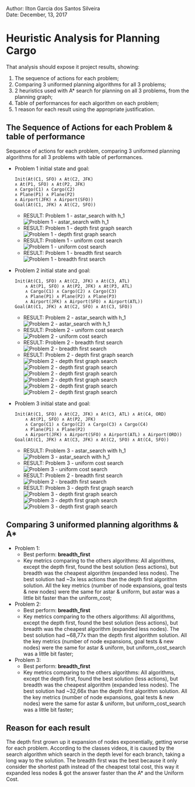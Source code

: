 Author: Ilton Garcia dos Santos Silveira
<br>
Date: December, 13, 2017        


# Heuristic Analysis for Planning Cargo

That analysis should expose it project results, showing:
1. The sequence of actions for each problem;
1. Comparing 3 uniformed planning algorithms for all 3 problems;
1. 2 heuristics used with A* search for planning on all 3 problems, from the planning graph;
1. Table of performances for each algorithm on each problem;
1. 1 reason for each result using the appropriate justification.



## The Sequence of Actions for each Problem & table of performance
Sequence of actions for each problem, comparing 3 uniformed planning algorithms for all 3 problems
with table of performances.

- Problem 1 initial state and goal:
    ```
    Init(At(C1, SFO) ∧ At(C2, JFK)
    ∧ At(P1, SFO) ∧ At(P2, JFK)
    ∧ Cargo(C1) ∧ Cargo(C2)
    ∧ Plane(P1) ∧ Plane(P2)
    ∧ Airport(JFK) ∧ Airport(SFO))
    Goal(At(C1, JFK) ∧ At(C2, SFO))
    ```
    - RESULT: Problem 1 - astar_search with h_1
    ![Problem 1 - astar_search with h_1](images/results/Problem1-astar_search-h_1.png)
    - RESULT: Problem 1 - depth first graph search
    ![Problem 1 - depth first graph search](images/results/Problem1-depth_first_graph_search.png)
    - RESULT: Problem 1 - uniform cost search
    ![Problem 1 - uniform cost search](images/results/Problem1-uniform_cost_search.png)
    - RESULT: Problem 1 - breadth first search
    ![Problem 1 - breadth first search](images/results/Problem1-breadth_first_search.png)          


- Problem 2 initial state and goal:
    ```
    Init(At(C1, SFO) ∧ At(C2, JFK) ∧ At(C3, ATL)
        ∧ At(P1, SFO) ∧ At(P2, JFK) ∧ At(P3, ATL) 
        ∧ Cargo(C1) ∧ Cargo(C2) ∧ Cargo(C3)
        ∧ Plane(P1) ∧ Plane(P2) ∧ Plane(P3)
        ∧ Airport(JFK) ∧ Airport(SFO) ∧ Airport(ATL))
    Goal(At(C1, JFK) ∧ At(C2, SFO) ∧ At(C3, SFO))
    ```
    - RESULT: Problem 2 - astar_search with h_1
    ![Problem 2 - astar_search with h_1](images/results/Problem2-astar_searchh_1.png)  
    - RESULT: Problem 2 - uniform cost search
    ![Problem 2 - uniform cost search](images/results/Problem2-uniform_cost_search.png)
    - RESULT: Problem 2 - breadth first search
    ![Problem 2 - breadth first search](images/results/Problem2-breadth_first_search.png)    
    - RESULT: Problem 2 - depth first graph search
    ![Problem 2 - depth first graph search](images/results/Problem2-depth_first_graph_search1.png)
    ![Problem 2 - depth first graph search](images/results/Problem2-depth_first_graph_search2.png)
    ![Problem 2 - depth first graph search](images/results/Problem2-depth_first_graph_search3.png)
    ![Problem 2 - depth first graph search](images/results/Problem2-depth_first_graph_search4.png)
    ![Problem 2 - depth first graph search](images/results/Problem2-depth_first_graph_search5.png)
    ![Problem 2 - depth first graph search](images/results/Problem2-depth_first_graph_search6.png)              


- Problem 3 initial state and goal:
    ```
    Init(At(C1, SFO) ∧ At(C2, JFK) ∧ At(C3, ATL) ∧ At(C4, ORD)
        ∧ At(P1, SFO) ∧ At(P2, JFK)
        ∧ Cargo(C1) ∧ Cargo(C2) ∧ Cargo(C3) ∧ Cargo(C4)
        ∧ Plane(P1) ∧ Plane(P2)
        ∧ Airport(JFK) ∧ Airport(SFO) ∧ Airport(ATL) ∧ Airport(ORD))
    Goal(At(C1, JFK) ∧ At(C3, JFK) ∧ At(C2, SFO) ∧ At(C4, SFO))
    ```
    - RESULT: Problem 3 - astar_search with h_1
    ![Problem 3 - astar_search with h_1](images/results/Problem3-astar_search-h_1.png)  
    - RESULT: Problem 3 - uniform cost search
    ![Problem 3 - uniform cost search](images/results/Problem3-uniform_cost_search.png)
    - RESULT: Problem 2 - breadth first search
    ![Problem 2 - breadth first search](images/results/Problem2-breadth_first_search.png)
    - RESULT: Problem 3 - depth first graph search
    ![Problem 3 - depth first graph search](images/results/Problem3-depth_first_graph_search1.png)
    ![Problem 3 - depth first graph search](images/results/Problem3-depth_first_graph_search2.png)
    ![Problem 3 - depth first graph search](images/results/Problem3-depth_first_graph_search3.png)    


## Comparing 3 uniformed planning algorithms & A*

- Problem 1:
    - Best perform: __breadth_first__
    - Key metrics comparing to the others algorithms: All algorithms, except the depth first, found the best solution
    (less actions), but breadth was the cheapest algorithm (expanded less nodes). The best solution had ~3x less actions
    than the depth first algorithm solution. All the key metrics (number of node expansions, goal tests & new nodes)
    were the same for astar & uniform, but astar was a little bit faster than the uniform_cost;
- Problem 2:
    - Best perform: __breadth_first__
    - Key metrics comparing to the others algorithms: All algorithms, except the depth first, found the best solution
    (less actions), but breadth was the cheapest algorithm (expanded less nodes). The best solution had ~68,77x than the
    depth first algorithm solution. All the key metrics (number of node expansions, goal tests & new nodes) were the
    same for astar & uniform, but uniform_cost_search was a little bit faster;
- Problem 3:
    - Best perform: __breadth_first__
    - Key metrics comparing to the others algorithms: All algorithms, except the depth first, found the best solution
    (less actions), but breadth was the cheapest algorithm (expanded less nodes). The best solution had ~32,66x than the
    depth first algorithm solution. All the key metrics (number of node expansions, goal tests & new nodes) were the
    same for astar & uniform, but uniform_cost_search was a little bit faster;        


## Reason for each result
The depth first grown up it expansion of nodes exponentially, getting worse for each problem. According to the classes
videos, it is caused by the search algorithm which search in the depth level for each branch, taking a long way to the
solution. The breadth first was the best because it only consider the shortest path instead of the cheapest total cost,
this way it expanded less nodes & got the answer faster than the A* and the Uniform Cost.
